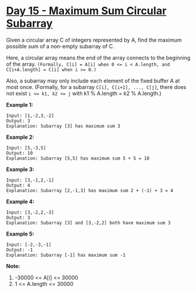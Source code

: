 # [Day 15 - Maximum Sum Circular Subarray](https://leetcode.com/explore/featured/card/may-leetcoding-challenge/536/week-3-may-15th-may-21st/3330/)

Given a circular array C of integers represented by A, find the maximum possible sum of a non-empty subarray of C.

Here, a circular array means the end of the array connects to the beginning of the array. `(Formally, C[i] = A[i] when 0 <= i < A.length, and C[i+A.length] = C[i] when i >= 0.)`

Also, a subarray may only include each element of the fixed buffer A at most once. (Formally, for a subarray `C[i], C[i+1], ..., C[j]`, there does not exist `i <= k1, k2 <= j` with k1 % A.length = k2 % A.length.)

**Example 1:**

```
Input: [1,-2,3,-2]
Output: 3
Explanation: Subarray [3] has maximum sum 3
```

**Example 2:**

```
Input: [5,-3,5]
Output: 10
Explanation: Subarray [5,5] has maximum sum 5 + 5 = 10
```

**Example 3:**

```
Input: [3,-1,2,-1]
Output: 4
Explanation: Subarray [2,-1,3] has maximum sum 2 + (-1) + 3 = 4
```

**Example 4:**

```
Input: [3,-2,2,-3]
Output: 3
Explanation: Subarray [3] and [3,-2,2] both have maximum sum 3
```

**Example 5:**

```
Input: [-2,-3,-1]
Output: -1
Explanation: Subarray [-1] has maximum sum -1
```

**Note:**

1. -30000 <= A[i] <= 30000
2. 1 <= A.length <= 30000
